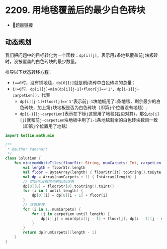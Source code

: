 # 2209. 用地毯覆盖后的最少白色砖块

- [🔗题目链接](https://leetcode-cn.com/problems/minimum-white-tiles-after-covering-with-carpets/)

## 动态规划

我们把问题中的目标转化为一个函数：`dp[i][j]`，表示用`i`条地毯覆盖前`j`块板砖时，没被覆盖的白色砖块的最少数量。

推导以下状态转移方程：

- `i==0`时，没有铺地毯，`dp[0][j]`就是前j块砖中白色砖块的总量；
- `i!=0`时，`dp[i][j]=min(dp[i][j-1]+floor[j]=='1', dp[i-1][j-carpetLen])`，代表
    - `dp[i][j-1]+floor[j]=='1'`表示前`j-1`块地板用了`i`条地毯，剩余最少的白色砖块，加上第`j`块地板是否为白色砖块（即第`j`个位置没有地毯）;
    - `dp[i-1][j-carpetLen]`表示在下标`j`这里用了地毯(右边对其)，那么`dp[i][j]`就和前`j-carpetLen`块地板中用了`i-1`条地毯剩余的白色砖块数目一致（即第`j`个位置用了地毯）

```kotlin
import kotlin.math.min

/**
 * @author Yananart
 */
class Solution {
    fun minimumWhiteTiles(floorStr: String, numCarpets: Int, carpetLen: Int): Int {
        val length = floorStr.length
        val floor = ByteArray(length) { floorStr[it].toString().toByte() }
        val dp = Array(numCarpets + 1) { IntArray(length) }
        // 初始化没有地毯的起始状态
        dp[0][0] = floorStr[0].toString().toInt()
        for (i in 1 until length) {
            dp[0][i] = dp[0][i - 1] + floor[i]
        }
        // 状态转移
        for (i in 1..numCarpets) {
            for (j in carpetLen until length) {
                dp[i][j] = min(dp[i][j - 1] + floor[j], dp[i - 1][j - carpetLen])
            }
        }
        return dp[numCarpets][length - 1]
    }
}
```
